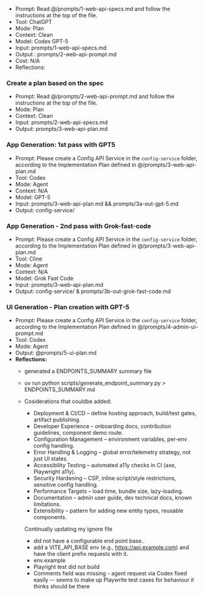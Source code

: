 - Prompt: Read @/prompts/1-web-api-specs.md and follow the instructions at the top of the file.
- Tool: ChatGPT
- Mode: Plan
- Context: Clean
- Model: Codex GPT-5
- Input: prompts/1-web-api-specs.md
- Output : prompts/2-web-api-prompt.md
- Cost: N/A
- Reflections:

### Create a plan based on the spec
- Prompt: Read @/prompts/2-web-api-prompt.md and follow the instructions at the top of the file.
- Mode: Plan
- Context: Clean
- Input: prompts/2-web-api-specs.md
- Output: prompts/3-web-api-plan.md

### App Generation: 1st pass with GPT5
- Prompt:  Please create a Config API Service in the `config-service` folder, according to the Implementation Plan defined in @/prompts/3-web-api-plan.md
- Tool: Codex
- Mode: Agent
- Context: N/A
- Model: GPT-5
- Input: prompts/3-web-api-plan.md && prompts/3a-out-gpt-5.md
- Output: config-service/

### App Generation - 2nd pass with Grok-fast-code
- Prompt:  Please create a Config API Service in the `config-service` folder, according to the Implementation Plan defined in @/prompts/3-web-api-plan.md
- Tool: Cline
- Mode: Agent
- Context: N/A
- Model: Grok Fast Code
- Input: prompts/3-web-api-plan.md
- Output: config-service/ & prompts/3b-out-grok-fast-code.md


### UI Generation - Plan creation with GPT-5
- Prompt:  Please create a Config API Service in the `config-service` folder, according to the Implementation Plan defined in @/prompts/4-admin-ui-prompt.md
- Tool: Codex
- Mode: Agent
- Output: @prompts/5-ui-plan.md
- **Reflections:**
  - generated a ENDPOINTS_SUMMARY summary file
  - uv run python scripts/generate_endpoint_summary.py > ENDPOINTS_SUMMARY.md
  - Cosiderations that couldbe added:
    - Deployment & CI/CD – define hosting approach, build/test gates, artifact publishing.
    - Developer Experience – onboarding docs, contribution guidelines, component demo route.
    - Configuration Management – environment variables, per-env config handling.
    - Error Handling & Logging – global error/telemetry strategy, not just UI states.
    - Accessibility Testing – automated a11y checks in CI (axe, Playwright a11y).
    - Security Hardening – CSP, inline script/style restrictions, sensitive config handling.
    - Performance Targets – load time, bundle size, lazy-loading.
    - Documentation – admin user guide, dev technical docs, known limitations.
    - Extensibility – pattern for adding new entity types, reusable components.


    Continually updating my ignore file
    - did not have a configurable end point base.. 
    - add a VITE_API_BASE env (e.g., https://api.example.com) and have the client prefix requests with it.
    - env.example
    - Playright test did not build
    - Comments field was missing - agent request via Codex fixed easily
    -- seems to make up Playwrite test cases for behaviour it thinks should be there